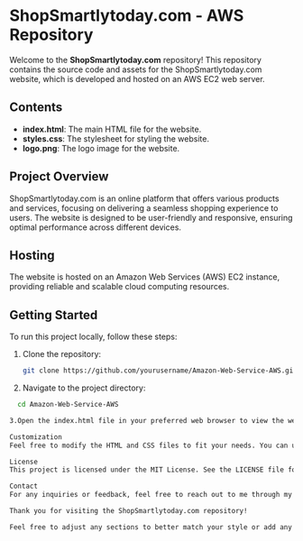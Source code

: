 # ShopSmartlytoday.com - AWS Repository

Welcome to the **ShopSmartlytoday.com** repository! This repository contains the source code and assets for the ShopSmartlytoday.com website, which is developed and hosted on an AWS EC2 web server.

## Contents

- **index.html**: The main HTML file for the website.
- **styles.css**: The stylesheet for styling the website.
- **logo.png**: The logo image for the website.

## Project Overview

ShopSmartlytoday.com is an online platform that offers various products and services, focusing on delivering a seamless shopping experience to users. The website is designed to be user-friendly and responsive, 
ensuring optimal performance across different devices.

## Hosting

The website is hosted on an Amazon Web Services (AWS) EC2 instance, providing reliable and scalable cloud computing resources. 

## Getting Started

To run this project locally, follow these steps:

1. Clone the repository:
   ```bash
   git clone https://github.com/yourusername/Amazon-Web-Service-AWS.git

2. Navigate to the project directory:
 ```bash
   cd Amazon-Web-Service-AWS

3.Open the index.html file in your preferred web browser to view the website.

Customization
Feel free to modify the HTML and CSS files to fit your needs. You can update the content, styles, and assets as required.

License
This project is licensed under the MIT License. See the LICENSE file for details.

Contact
For any inquiries or feedback, feel free to reach out to me through my LinkedIn.

Thank you for visiting the ShopSmartlytoday.com repository!

Feel free to adjust any sections to better match your style or add any additional information you think might be relevant!
